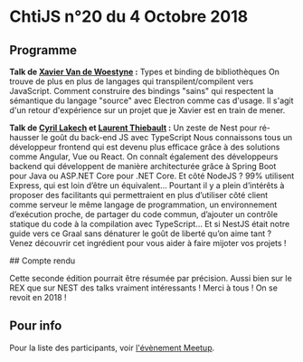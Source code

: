<!--VarStream
title=ChtiJS #20
description=Découvrez le contenu du ChtiJS n°20 avec les présentations \
de Xavier Coiffard, Cyril Lakech et Laurent Thiebault .
published=2018-11-14 19:00:00
keywords.+=NodeJS
keywords.+=Types
keywords.+=ChtiJS
keywords.+=Binding
keywords.+=NestJS
keywords.+=TypeScript
lang=fr
location=FR
-->

# ChtiJS n°20 du 4 Octobre 2018

## Programme

**Talk de [Xavier Van de Woestyne](https://twitter.com/vdwxv) :** Types et binding de bibliothèques
On trouve de plus en plus de langages qui transpilent/compilent vers JavaScript. Comment construire des
bindings "sains" qui respectent la sémantique du langage "source" avec Electron comme cas d'usage.
Il s'agit d'un retour d'expérience sur un projet que je Xavier est en train de mener.

**Talk de [Cyril Lakech](https://twitter.com/cyril_lakech) et [Laurent Thiebault](https://twitter.com/lauthieb) :** Un zeste de Nest pour ré-hausser le goût du back-end JS avec TypeScript
Nous connaissons tous un développeur frontend qui est devenu plus efficace grâce à des solutions comme Angular, Vue ou React. On connaît également des développeurs backend qui développent de manière architecturée grâce à Spring Boot pour Java ou ASP.NET Core pour .NET Core. Et côté NodeJS ? 99% utilisent Express, qui est loin d’être un équivalent… Pourtant il y a plein d’intérêts à proposer des facilitants qui permettraient en plus d’utiliser côté client comme serveur le même langage de programmation, un environnement d’exécution proche, de partager du code commun, d’ajouter un contrôle statique du code à la compilation avec TypeScript… Et si NestJS était notre guide vers ce Graal sans dénaturer le goût de liberté qu’on aime tant ? Venez découvrir cet ingrédient pour vous aider à faire mijoter vos projets !

## Compte rendu

Cette seconde édition pourrait être résumée par précision. Aussi bien sur le REX que sur NEST des talks vraiment intéressants !
Merci à tous ! On se revoit en 2018 !

## Pour info

Pour la liste des participants, voir
 [l'évènement Meetup](https://www.meetup.com/fr-FR/FranceJS/events/256095092/).
